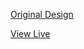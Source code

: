 [Original Design](https://www.figma.com/design/ihyUHjQjDCfIYcxE3Ud6om/Mountains-(Community)?node-id=0-1&p=f&t=0u1ccum6MSYr3HNI-0)

[View Live](https://ablyazov-dariy.github.io/HighPeaks/)